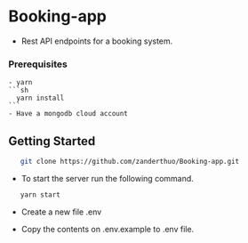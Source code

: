 # Booking-app
 - Rest API endpoints for a booking system.
### Prerequisites
    - yarn
    ```sh
      yarn install
    ```
    - Have a mongodb cloud account

## Getting Started
 ```sh
    git clone https://github.com/zanderthuo/Booking-app.git
```

 - To start the server run the following command.
 ```sh
    yarn start
 ```
 - Create a new file .env

 - Copy the contents on .env.example to .env file.
